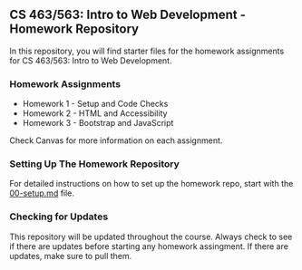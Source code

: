 ## CS 463/563: Intro to Web Development - Homework Repository

In this repository, you will find starter files for the homework assignments for CS 463/563: Intro to Web Development.

### Homework Assignments

- Homework 1 - Setup and Code Checks
- Homework 2 - HTML and Accessibility
- Homework 3 - Bootstrap and JavaScript

Check Canvas for more information on each assignment.

### Setting Up The Homework Repository

For detailed instructions on how to set up the homework repo, start with the [00-setup.md](https://github.com/caterinasworld/webdev-homework/blob/main/hw1/00-setup.md) file.

### Checking for Updates

This repository will be updated throughout the course. Always check to see if there are updates before starting any homework assingment. If there are updates, make sure to pull them.
